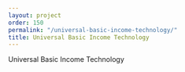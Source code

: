 ```yaml
---
layout: project
order: 150
permalink: "/universal-basic-income-technology/"
title: Universal Basic Income Technology
---
```


Universal Basic Income Technology
